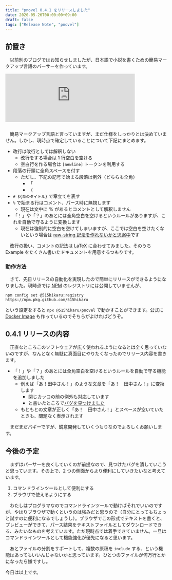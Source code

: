 ```yaml
---
title: "pnovel 0.4.1 をリリースしました"
date: 2020-05-26T00:00:00+09:00
draft: false
tags: ["Release Note", "pnovel"]
---
```


## 前置き

　以前別のブログではお知らせしましたが、日本語で小説を書くための簡易マークアップ言語のパーサーを作っています。

<iframe style="width:80%;height:150px;max-width:100%;margin:0 0 1.7rem;display:block;" title="小説を書くために小説を書くための軽量マークアップ言語とそのパーサーを実装してPixiv小説用にフォーマットするツールを作ったが、肝心の小説は書いていない - Diary over Finite Fields" src="https://hatenablog.com/embed?url=https://blog.515hikaru.net/entry/2020/05/18/005920" frameborder="0" scrolling="no"></iframe>

　簡易マークアップ言語と言っていますが、まだ仕様をしっかりとは決めていません。しかし、現時点で確定していることについて下記にまとめます。

* 改行は改行としては解釈しない
    * 改行をする場合は 1 行空白を空ける
    * 空白行を作る場合は `[newline]` トークンを利用する
* 段落の行頭に全角スペースを付す
    * ただし、下記の記号で始まる段落は例外（どちらも全角）
        * 「
        * （
* `# ${章のタイトル}` で章立てを表す 
* `%` で始まる行はコメント、パース時に無視します
    * 現在は文中に % があるとコメントとして解釈しません
* 「！」や「？」のあとには全角空白を空けるというルールがありますが、これを自動で守るように変換します
    * 現在は強制的に空白を空けてしまいますが、ここでは空白を空けたくないという場合は [raw-string 記法を作れないかと思案中](https://github.com/515hikaru/pnovel/issues/38)です

　改行の扱い、コメントの記法は LaTeX に合わせてみました。そのうち Example をたくさん書いたドキュメントを用意するつもりです。

### 動作方法

　さて、先日リリースの自動化を実現したので簡単にリリースができるようになりました。現時点では [NPM](https://www.npmjs.com/) のレジストリには公開していませんが、

```
npm config set @515hikaru:registry https://npm.pkg.github.com/515hikaru
```

という設定をすると `npx @515hikaru/pnovel` で動かすことができます。公式に [Docker Image](https://hub.docker.com/r/515hikaru/pnovel) も作っているのでそちらがよければどうぞ。

## 0.4.1 リリースの内容

　正直なところこのソフトウェアが広く使われるようになるとは全く思っていないのですが、なんとなく無駄に真面目にやりたくなったのでリリース内容を書きます。

* 「！」や「？」のあとには全角空白を空けるというルールを自動で守る機能を追加しました
    * 例えば「あ！田中さん！」のような文章を「あ！　田中さん！」に変換します
        * 閉じカッコの前の例外も対応しています
        * と書いたところで[バグを見つけました](https://github.com/515hikaru/pnovel/issues/40)
    * もともとの文章が正しく「あ！　田中さん！」とスペースが空いていたときも、問題なく表示されます

　まだまだバギーですが、鋭意開発していくつもりなのでよろしくお願いします。

## 今後の予定

　まずはパーサーを良くしていくのが前提なので、見つけたバグを潰していこうと思っています。その上で、2 つの側面からより便利にしていきたいなと考えています。

1. コマンドラインツールとして便利にする
2. ブラウザで使えるようにする

　わたしはプログラマなのでコマンドラインツールで動けばそれでいいのですが、やはりブラウザで動くというのは強みだと思うので（自分にとってもちょっと試すのに便利になるでしょうし）。ブラウザでこの形式でテキストを書くと、プレビューができて、パース結果をテキストファイルとしてダウンロードできる、みたいなものを考えています。ただ現時点では着手できていません。一旦はコマンドラインツールとして機能強化が優先になると思います。

　あとファイルの分割をサポートして、複数の原稿を `include` する、という機能はあってもいいんじゃないかと思っています。ひとつのファイルが何万行とかになったら嫌ですし。

今日は以上です。
